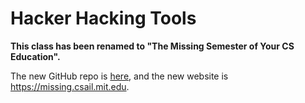 # Hacker Hacking Tools

**This class has been renamed to "The Missing Semester of Your CS Education".**

The new GitHub repo is [here](https://github.com/missing-semester/missing-semester), and the new website is <https://missing.csail.mit.edu>.
